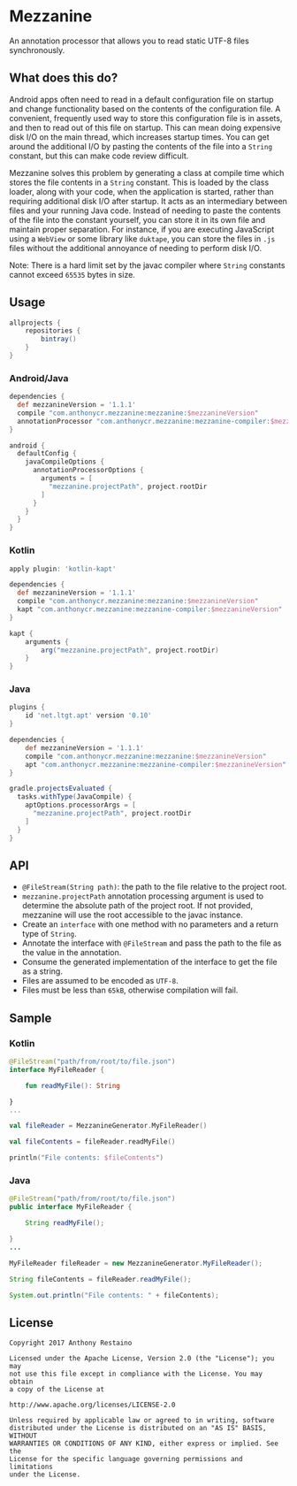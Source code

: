 # Mezzanine
An annotation processor that allows you to read static UTF-8 files synchronously.

## What does this do?
Android apps often need to read in a default configuration file on startup and change functionality based on the contents of the configuration file. A convenient, frequently used way to store this configuration file is in assets, and then to read out of this file on startup. This can mean doing expensive disk I/O on the main thread, which increases startup times. You can get around the additional I/O by pasting the contents of the file into a `String` constant, but this can make code review difficult.

Mezzanine solves this problem by generating a class at compile time which stores the file contents in a `String` constant. This is loaded by the class loader, along with your code, when the application is started, rather than requiring additional disk I/O after startup. It acts as an intermediary between files and your running Java code. Instead of needing to paste the contents of the file into the constant yourself, you can store it in its own file and maintain proper separation. For instance, if you are executing JavaScript using a `WebView` or some library like `duktape`, you can store the files in `.js` files without the additional annoyance of needing to perform disk I/O.

Note: There is a hard limit set by the javac compiler where `String` constants cannot exceed `65535` bytes in size.

## Usage

```groovy
allprojects {
    repositories {
        bintray()
    }
}
```

### Android/Java
```groovy
dependencies {
  def mezzanineVersion = '1.1.1'
  compile "com.anthonycr.mezzanine:mezzanine:$mezzanineVersion"
  annotationProcessor "com.anthonycr.mezzanine:mezzanine-compiler:$mezzanineVersion"
}

android {
  defaultConfig {
    javaCompileOptions {
      annotationProcessorOptions {
        arguments = [
          "mezzanine.projectPath", project.rootDir
        ]
      }
    }
  }
}
```

### Kotlin
```groovy
apply plugin: 'kotlin-kapt'

dependencies {
  def mezzanineVersion = '1.1.1'
  compile "com.anthonycr.mezzanine:mezzanine:$mezzanineVersion"
  kapt "com.anthonycr.mezzanine:mezzanine-compiler:$mezzanineVersion"
}

kapt {
    arguments {
        arg("mezzanine.projectPath", project.rootDir)
    }
}
```

### Java
```groovy
plugins {
    id 'net.ltgt.apt' version '0.10'
}

dependencies {
    def mezzanineVersion = '1.1.1'
    compile "com.anthonycr.mezzanine:mezzanine:$mezzanineVersion"
    apt "com.anthonycr.mezzanine:mezzanine-compiler:$mezzanineVersion"
}

gradle.projectsEvaluated {
  tasks.withType(JavaCompile) {
    aptOptions.processorArgs = [
      "mezzanine.projectPath", project.rootDir
    ]
  }
}
```

## API
- `@FileStream(String path)`: the path to the file relative to the project root.
- `mezzanine.projectPath` annotation processing argument is used to determine the absolute path of the project root. If not provided, mezzanine will use the root accessible to the javac instance.
- Create an `interface` with one method with no parameters and a return type of `String`.
- Annotate the interface with `@FileStream` and pass the path to the file as the value in the annotation.
- Consume the generated implementation of the interface to get the file as a string.
- Files are assumed to be encoded as `UTF-8`.
- Files must be less than `65kB`, otherwise compilation will fail.

## Sample

### Kotlin
```kotlin
@FileStream("path/from/root/to/file.json")
interface MyFileReader {

    fun readMyFile(): String

}
...

val fileReader = MezzanineGenerator.MyFileReader()

val fileContents = fileReader.readMyFile()

println("File contents: $fileContents")
```

### Java
```java
@FileStream("path/from/root/to/file.json")
public interface MyFileReader {

    String readMyFile();

}
...

MyFileReader fileReader = new MezzanineGenerator.MyFileReader();

String fileContents = fileReader.readMyFile();

System.out.println("File contents: " + fileContents);
```

## License
````
Copyright 2017 Anthony Restaino

Licensed under the Apache License, Version 2.0 (the "License"); you may 
not use this file except in compliance with the License. You may obtain 
a copy of the License at

http://www.apache.org/licenses/LICENSE-2.0

Unless required by applicable law or agreed to in writing, software 
distributed under the License is distributed on an "AS IS" BASIS, WITHOUT 
WARRANTIES OR CONDITIONS OF ANY KIND, either express or implied. See the 
License for the specific language governing permissions and limitations 
under the License.
````
